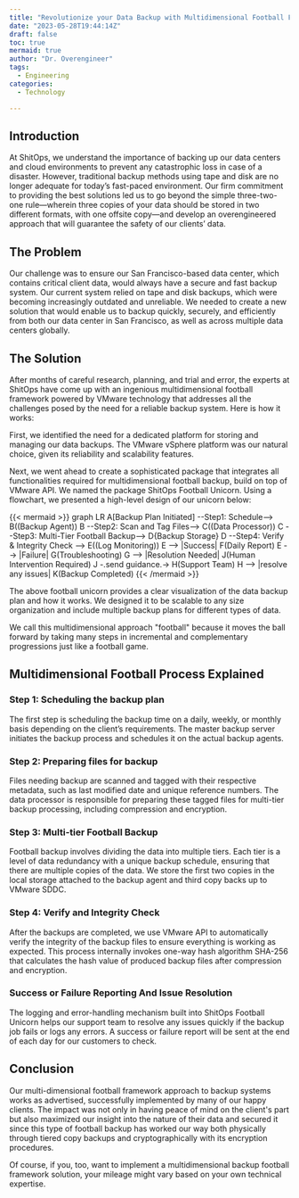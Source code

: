 ```yaml
---
title: "Revolutionize your Data Backup with Multidimensional Football Framework on VMware Platform"
date: "2023-05-28T19:44:14Z"
draft: false
toc: true
mermaid: true
author: "Dr. Overengineer"
tags:
  - Engineering
categories:
  - Technology

---
```


## Introduction

At ShitOps, we understand the importance of backing up our data centers and cloud environments to prevent any catastrophic loss in case of a disaster. However, traditional backup methods using tape and disk are no longer adequate for today’s fast-paced environment. Our firm commitment to providing the best solutions led us to go beyond the simple three-two-one rule—wherein three copies of your data should be stored in two different formats, with one offsite copy—and develop an overengineered approach that will guarantee the safety of our clients’ data.

## The Problem

Our challenge was to ensure our San Francisco-based data center, which contains critical client data, would always have a secure and fast backup system. Our current system relied on tape and disk backups, which were becoming increasingly outdated and unreliable. We needed to create a new solution that would enable us to backup quickly, securely, and efficiently from both our data center in San Francisco, as well as across multiple data centers globally.

## The Solution

After months of careful research, planning, and trial and error, the experts at ShitOps have come up with an ingenious multidimensional football framework powered by VMware technology that addresses all the challenges posed by the need for a reliable backup system. Here is how it works:

First, we identified the need for a dedicated platform for storing and managing our data backups. The VMware vSphere platform was our natural choice, given its reliability and scalability features. 

Next, we went ahead to create a sophisticated package that integrates all functionalities required for multidimensional football backup, build on top of VMware API. We named the package ShitOps Football Unicorn. Using a flowchart, we presented a high-level design of our unicorn below:

{{< mermaid >}}
graph LR
A[Backup Plan Initiated] --Step1: Schedule--> B((Backup Agent))
B --Step2: Scan and Tag Files--> C((Data Processor))
C --Step3: Multi-Tier Football Backup--> D{Backup Storage}
D --Step4: Verify & Integrity Check --> E((Log Monitoring))
E --> |Success| F(Daily Report)
E --> |Failure| G(Troubleshooting)
G --> |Resolution Needed| J(Human Intervention Required)
J -.send guidance.-> H(Support Team)
H --> |resolve any issues| K(Backup Completed)
{{< /mermaid >}}

The above football unicorn provides a clear visualization of the data backup plan and how it works. We designed it to be scalable to any size organization and include multiple backup plans for different types of data.

We call this multidimensional approach "football" because it moves the ball forward by taking many steps in incremental and complementary progressions just like a football game.
 
## Multidimensional Football Process Explained

### Step 1: Scheduling the backup plan

The first step is scheduling the backup time on a daily, weekly, or monthly basis depending on the client’s requirements. The master backup server initiates the backup process and schedules it on the actual backup agents.

### Step 2: Preparing files for backup

Files needing backup are scanned and tagged with their respective metadata, such as last modified date and unique reference numbers. The data processor is responsible for preparing these tagged files for multi-tier backup processing, including compression and encryption.

### Step 3: Multi-tier Football Backup

Football backup involves dividing the data into multiple tiers. Each tier is a level of data redundancy with a unique backup schedule, ensuring that there are multiple copies of the data. We store the first two copies in the local storage attached to the backup agent and third copy backs up to VMware SDDC.

### Step 4: Verify and Integrity Check

After the backups are completed, we use VMware API to automatically verify the integrity of the backup files to ensure everything is working as expected. This process internally invokes one-way hash algorithm SHA-256 that calculates the hash value of produced backup files after compression and encryption.


### Success or Failure Reporting And Issue Resolution

The logging and error-handling mechanism built into ShitOps Football Unicorn helps our support team to resolve any issues quickly if the backup job fails or logs any errors. A success or failure report will be sent at the end of each day for our customers to check.

## Conclusion

Our multi-dimensional football framework approach to backup systems works as advertised, successfully implemented by many of our happy clients. The impact was not only in having peace of mind on the client's part but also maximized our insight into the nature of their data and secured it since this type of football backup has worked our way both physically through tiered copy backups and cryptographically with its encryption procedures.

Of course, if you, too, want to implement a multidimensional backup football framework solution, your mileage might vary based on your own technical expertise.